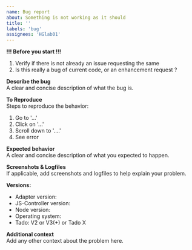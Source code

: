 ```yaml
---
name: Bug report
about: Something is not working as it should
title: ''
labels: 'bug'
assignees: 'HGlab01'
---
```


**!!! Before you start !!!**  
1. Verify if there is not already an issue requesting the same
2. Is this really a bug of current code, or an enhancement request ?

**Describe the bug**  
A clear and concise description of what the bug is.

**To Reproduce**  
Steps to reproduce the behavior:
1. Go to '...'
2. Click on '...'
3. Scroll down to '....'
4. See error

**Expected behavior**  
A clear and concise description of what you expected to happen.

**Screenshots & Logfiles**  
If applicable, add screenshots and logfiles to help explain your problem.

**Versions:**  
 - Adapter version: <adapter-version>
 - JS-Controller version: <js-controller-version> <!-- determine this with `iobroker -v` on the console -->
 - Node version: <node-version> <!-- determine this with `node -v` on the console -->
 - Operating system: <os-name>
 - Tado: V2 or V3(+) or Tado X

**Additional context**  
Add any other context about the problem here.
